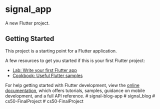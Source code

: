 # signal_app

A new Flutter project.

## Getting Started

This project is a starting point for a Flutter application.

A few resources to get you started if this is your first Flutter project:

- [Lab: Write your first Flutter app](https://docs.flutter.dev/get-started/codelab)
- [Cookbook: Useful Flutter samples](https://docs.flutter.dev/cookbook)

For help getting started with Flutter development, view the
[online documentation](https://docs.flutter.dev/), which offers tutorials,
samples, guidance on mobile development, and a full API reference.
#   s i g n a l - b l o g - a p p  
 #   s i g n a l _ b l o g  
 #   c s 5 0 - F i n a l P r o j e c t  
 #   c s 5 0 - F i n a l P r o j e c t  
 